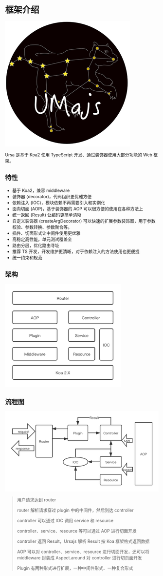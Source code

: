 # 框架介绍

![image](../assets/images/UMajs.png)

Ursa 是基于 Koa2 使用 TypeScript 开发、通过装饰器使用大部分功能的 Web 框架。

## 特性

* 基于 Koa2，兼容 middleware
* 装饰器 (decorator)，代码组织更优雅方便
* 依赖注入 (IOC)，模块依赖不再需要引入和实例化
* 面向切面 (AOP)，基于装饰器的 AOP 可以很方便的使用在各种方法上
* 统一返回 (Result) 让编码更简单清晰
* 自定义装饰器 (createArgDecorator) 可以快速的扩展参数装饰器，用于参数校验、参数转换、参数聚合等。
* 插件、切面形式让中间件使用更优雅
* 高稳定高性能，单元测试覆盖全
* 路由分层，优化路由寻址
* 推荐 TS 开发，开发维护更清晰，对于依赖注入的方法使用也更便捷
* 统一约束和规范

## 架构

![image](../assets/images/design.png)

## 流程图

![image](../assets/images/process.png)

> 用户请求达到 router
>
> router 解析请求穿过 plugin 中的中间件，然后到达 controller
>
> controller 可以通过 IOC 调用 service 和 resource
>
> controller、service、resource 等可以通过 AOP 进行切面开发
>
> controller 返回 Result，Ursajs 解析 Result 按 Koa 框架格式返回数据
>
> AOP 可以对 controller、service、resource 进行切面开发，还可以将 middleware 封装成 Aspect.around 对 controller 进行切页面开发
>
> Plugin 有两种形式进行扩展，一种中间件形式、一种复合形式
>
